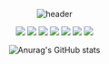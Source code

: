 <div align="center">
  
  ![header](https://capsule-render.vercel.app/api?type=rect&color=gradient&customColorList=0,2,2,5,30&text=YoungMin&fontSize=45)


<img src="https://img.shields.io/badge/JAVA-007396?style=for-the-badge&logo=java&logoColor=white">
<img src="https://img.shields.io/badge/MySQL-4479A1?style=for-the-badge&logo=MySQL&logoColor=white">
<img src="https://img.shields.io/badge/Python-007396?style=for-the-badge&logo=python&logoColor=white">
<img src="https://img.shields.io/badge/github-181717?style=for-the-badge&logo=github&logoColor=white">
<img src="https://img.shields.io/badge/aws-232F3E?style=for-the-badge&logo=aws&logoColor=white">
<img src="https://img.shields.io/badge/Flask-0000?style=for-the-badge&logo=flask&logoColor=white">
<img src="https://img.shields.io/badge/Typescript-3178C6?style=for-the-badge&logo=typescript&logoColor=white">


![Anurag's GitHub stats](https://github-readme-stats.vercel.app/api?username=ncs01060&show_icons=true)
</div>


